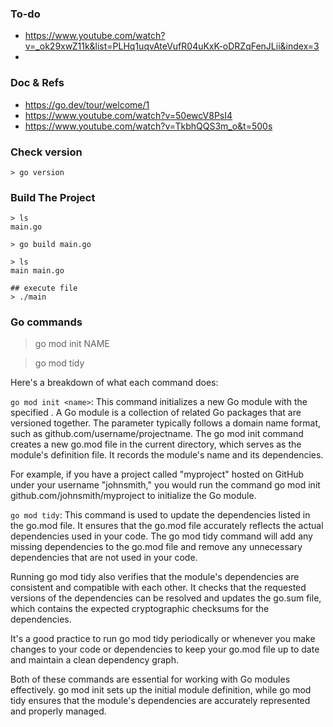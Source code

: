 ### To-do
- https://www.youtube.com/watch?v=_ok29xwZ11k&list=PLHq1uqvAteVufR04uKxK-oDRZqFenJLii&index=3
- 
### Doc & Refs
- https://go.dev/tour/welcome/1
- https://www.youtube.com/watch?v=50ewcV8PsI4
- https://www.youtube.com/watch?v=TkbhQQS3m_o&t=500s

### Check version
```
> go version
```

### Build The Project
```
> ls
main.go

> go build main.go

> ls
main main.go

## execute file
> ./main
```

### Go commands
> go mod init NAME 

> go mod tidy


Here's a breakdown of what each command does:

`go mod init <name>`: 
This command initializes a new Go module with the specified <name>.
A Go module is a collection of related Go packages that are versioned together. 
The <name> parameter typically follows a domain name format, such as github.com/username/projectname. 
The go mod init command creates a new go.mod file in the current directory, which serves as the module's definition file. 
It records the module's name and its dependencies.

For example, if you have a project called "myproject" hosted on GitHub under your username "johnsmith," you would run the command go mod init github.com/johnsmith/myproject to initialize the Go module.

`go mod tidy`: This command is used to update the dependencies listed in the go.mod file. It ensures that the go.mod file accurately reflects the actual dependencies used in your code. The go mod tidy command will add any missing dependencies to the go.mod file and remove any unnecessary dependencies that are not used in your code.

Running go mod tidy also verifies that the module's dependencies are consistent and compatible with each other. It checks that the requested versions of the dependencies can be resolved and updates the go.sum file, which contains the expected cryptographic checksums for the dependencies.

It's a good practice to run go mod tidy periodically or whenever you make changes to your code or dependencies to keep your go.mod file up to date and maintain a clean dependency graph.

Both of these commands are essential for working with Go modules effectively. go mod init sets up the initial module definition, while go mod tidy ensures that the module's dependencies are accurately represented and properly managed.


